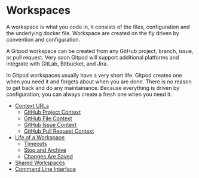 # Workspaces

A workspace is what you code in, it consists of the files, configuration and the underlying docker file. Workspace are created on the fly driven by
convention and configuration.

A Gitpod workspace can be created from any GitHub project, branch, issue, or pull request. Very
soon Gitpod will support additional platforms and integrate with GitLab, Bitbucket, and Jira.

In Gitpod workspaces usually have a very short life. Gitpod creates one when you need it and forgets about when you are done. There is no reason to get back and do any maintainance. Because everything is driven by configuration, you can always create a fresh one when you need it.

  * [Context URLs](31_Context_Urls.md)
    * [GitHub Project Context](31_Context_Urls.md#github-project-context)
    * [GitHub File Context](31_Context_Urls.md#github-file-context)
    * [GitHub Issue Context](31_Context_Urls.md#github-issue-context)
    * [GitHub Pull Request Context](31_Context_Urls.md#github-pull-request-context)
  * [Life of a Workspace](32_Life_of_Workspace.md)
    * [Timeouts](32_Life_of_Workspace.md#timeouts)
    * [Stop and Archive](32_Life_of_Workspace.md#stop-and-archive)
    * [Changes Are Saved](32_Life_of_Workspace.md#changes-are-saved)
  * [Shared Workspaces](33_Sharing_and_Collaboration.md)
  * [Command Line Interface](34_Command_Line_Interface.md)
